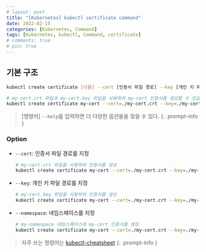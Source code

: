 ```yaml
---
# layout: post
title: "[Kubernetes] kubectl certificate command"
date: 2022-02-15
categories: [Kubernetes, Command]
tags: [Kubernetes, kubectl, Command, certificate]
# comments: true
# pin: true
---
```


## 기본 구조

```bash
kubectl create certificate [이름] --cert [인증서 파일 경로] --key [개인 키 파일 경로]

# my-cert.crt 파일과 my-cert.key 파일을 사용하여 my-cert 인증서를 생성할 수 있습니다.
kubectl create certificate my-cert --cert=./my-cert.crt --key=./my-cert.key
```

> [명령어] `--help`를 입력하면 더 다양한 옵션들을 찾을 수 있다.
{: .prompt-info }

### Option

- `--cert`: 인증서 파일 경로를 지정
    ```bash
    # my-cert.crt 파일을 사용하여 인증서를 생성
    kubectl create certificate my-cert --cert=./my-cert.crt --key=./my-cert.key
    ```

- `--key`: 개인 키 파일 경로를 지정
    ```bash
    # my-cert.key 파일을 사용하여 인증서를 생성
    kubectl create certificate my-cert --cert=./my-cert.crt --key=./my-cert.key
    ```

- `--namespace`: 네임스페이스를 지정
    ```bash
    # my-namespace 네임스페이스에 my-cert 인증서를 생성
    kubectl create certificate my-cert --cert=./my-cert.crt --key=./my-cert.key --namespace=my-namespace
    ```

> 자주 쓰는 명령어는 [kubectl-cheatsheet](https://kubernetes.io/docs/reference/kubectl/cheatsheet/)
{: .prompt-info }